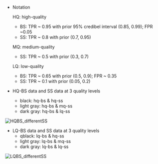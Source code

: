 - Notation

  HQ: high-quality

  - BS: TPR ~ 0.95 with prior 95% credibel interval (0.85, 0.99); FPR ~0.05
  - SS: TPR ~ 0.8 with prior (0.7, 0.95)

  MQ: medium-quality

  - SS: TPR ~ 0.5 with prior (0.3, 0.7)

  LQ: low-quality

  - BS: TPR ~ 0.65 with prior (0.5, 0.9); FPR ~ 0.35
  - SS: TPR ~ 0.1 with prior (0.05, 0.2)



- HQ-BS data and SS data at 3 quality levels

  - black: hq-bs & hq-ss
  - light gray: hq-bs & mq-ss
  - dark gray: hq-bs & lq-ss

![HQBS_differentSS](/Users/dengdetian0603/Documents/JHSPH/Research/S.Zeger/PQ_Models/Reports/2017_04_10/HQBS_differentSS.png)

- LQ-BS data and SS data at 3 quality levels
  - qblack: lq-bs & hq-ss
  - light gray: lq-bs & mq-ss
  - dark gray: lq-bs & lq-ss

![LQBS_differentSS](/Users/dengdetian0603/Documents/JHSPH/Research/S.Zeger/PQ_Models/Reports/2017_04_10/LQBS_differentSS.png)